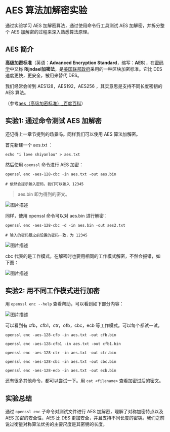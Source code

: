# AES 算法加解密实验

通过实验学习 AES 加解密算法，通过使用命令行工具测试 AES 加解密，并拆分整个 AES 加解密的过程来深入熟悉算法原理。

## AES 简介

**高级加密标准**（英语：**Advanced Encryption Standard**，缩写：**AES**），在[密码学](https://baike.baidu.com/item/%E5%AF%86%E7%A0%81%E5%AD%A6/480001)中又称 **Rijndael加密法**，是[美国联邦政府](https://baike.baidu.com/item/%E7%BE%8E%E5%9B%BD%E8%81%94%E9%82%A6%E6%94%BF%E5%BA%9C/8370227)采用的一种区块加密标准。它比 DES 速度更快，更安全，被用来替代 DES。

我们经常会听到 AES128，AES192，AES256 ，其实意思是支持不同长度密钥的 AES 算法。

（参考[aes（高级加密标准）_百度百科](https://baike.baidu.com/item/aes/5903)）

## 实验1: 通过命令测试 AES 加解密

还记得上一章节提到的场景吗。同样我们可以使用 AES 算法加解密。

首先新建一个 aes.txt ：

```
echo "i love shiyanlou" > aes.txt
```

然后使用 `openssl` 命令进行 AES 加密：

```
openssl enc -aes-128-cbc -in aes.txt -out aes.bin

# 依然会提示输入密码，我们可以输入 12345
```

> aes.bin 即为得到的密文。

![图片描述](https://dn-simplecloud.shiyanlou.com/uid/8797/1547115469089.png-wm)

同样，使用 openssl 命令可以对 aes.bin 进行解密：

```
openssl enc -aes-128-cbc -d -in aes.bin -out aes2.txt

# 输入的密码跟之前设置的密码一致，为 12345
```

![图片描述](https://dn-simplecloud.shiyanlou.com/uid/8797/1547115531305.png-wm)

cbc 代表的是工作模式，在解密时也要用相同的工作模式解密，不然会报错，如下图：

![图片描述](https://dn-simplecloud.shiyanlou.com/uid/8797/1547116027153.png-wm)

## 实验2: 用不同工作模式进行加密

用 `openssl enc --help` 查看帮助，可以看到如下部分内容：

![图片描述](https://dn-simplecloud.shiyanlou.com/uid/8797/1547205183964.png-wm)

可以看到有 cfb，cfb1，ctr，ofb，cbc，ecb 等工作模式。可以每个都试一试。

```
openssl enc -aes-128-cfb -in aes.txt -out cfb.bin

openssl enc -aes-128-cfb1 -in aes.txt -out cfb1.bin

openssl enc -aes-128-ctr -in aes.txt -out ctr.bin

openssl enc -aes-128-cbc -in aes.txt -out cbc.bin

openssl enc -aes-128-ecb -in aes.txt -out ecb.bin
```

还有很多其他命令，都可以尝试一下。用 `cat <filename>` 查看加密过后的密文。

## 实验总结

通过 `openssl enc` 子命令对测试文件进行 AES 加解密，理解了对称加密特点以及 AES 加密的安全性，AES 比 DES 更加安全，并且支持不同长度的密钥。我们之前说过衡量对称算法优劣的主要尺度是其密钥的长度。